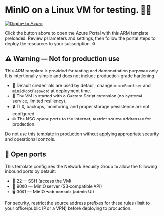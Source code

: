 # MinIO on a Linux VM for testing. 🚀🧪



[![Deploy to Azure](https://aka.ms/deploytoazurebutton)](https://portal.azure.com/#create/Microsoft.Template/uri/https%3A%2F%2Fraw.githubusercontent.com%2Fderdanu%2Fazure-minio-vm%2Fmaster%2Fazuredeploy.json)

Click the button above to open the Azure Portal with this ARM template preloaded. Review parameters and settings, then follow the portal steps to deploy the resources to your subscription. ⚙️

## ⚠️ Warning — Not for production use

This ARM template is provided for testing and demonstration purposes only. It is intentionally simple and does not include production-grade hardening.

- 🔑 Default credentials are used by default; change `minioRootUser` and `minioRootPassword` at deployment time.
- 🧩 The VM is started with a Custom Script extension (no systemd service, limited resiliency).
- 🔒 TLS, backups, monitoring, and proper storage persistence are not configured.
- 🌐 The NSG opens ports to the internet; restrict source addresses for production.

Do not use this template in production without applying appropriate security and operational controls.

## 🔌 Open ports

This template configures the Network Security Group to allow the following inbound ports by default:

- 🔐 22 — SSH (access the VM)
- 🧰 9000 — MinIO server (S3-compatible API)
- 🖥️ 9001 — MinIO web console (admin UI)

For security, restrict the source address prefixes for these rules (limit to your office/public IP or a VPN) before deploying to production.
